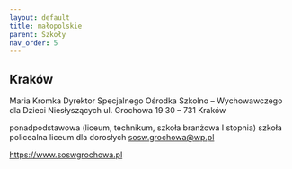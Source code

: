 ```yaml
---
layout: default
title: małopolskie
parent: Szkoły
nav_order: 5
---
```


## Kraków

Maria Kromka
Dyrektor
Specjalnego Ośrodka Szkolno – Wychowawczego
dla Dzieci Niesłyszących
ul. Grochowa 19
30 – 731 Kraków

ponadpodstawowa
(liceum, technikum, szkoła branżowa I stopnia)
szkoła policealna
liceum dla dorosłych
sosw.grochowa@wp.pl

https://www.soswgrochowa.pl
